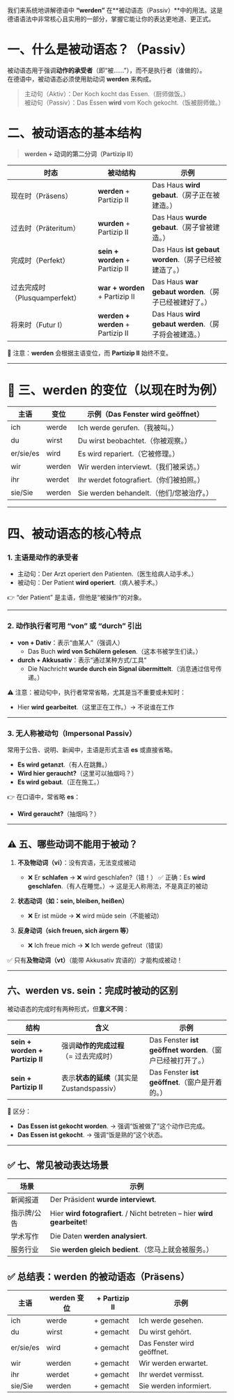 我们来系统地讲解德语中 **“werden”** 在**被动语态（Passiv）**中的用法。这是德语语法中非常核心且实用的一部分，掌握它能让你的表达更地道、更正式。

# 一、什么是被动语态？（Passiv）

被动语态用于强调**动作的承受者**（即“被……”），而不是执行者（谁做的）。  
在德语中，被动语态必须使用助动词 **werden** 来构成。

> 主动句（Aktiv）：Der Koch kocht das Essen.（厨师做饭。）  
> 被动句（Passiv）：Das Essen **wird** vom Koch gekocht.（饭被厨师做。）

# 二、被动语态的基本结构

> **werden + 动词的第二分词（Partizip II）**

| 时态                          | 被动结构                          | 示例                                                  |
| ----------------------------- | --------------------------------- | ----------------------------------------------------- |
| 现在时（Präsens）             | **werden** + Partizip II          | Das Haus **wird gebaut**.（房子正在被建造。）         |
| 过去时（Präteritum）          | **wurden** + Partizip II          | Das Haus **wurde gebaut**.（房子曾被建造。）          |
| 完成时（Perfekt）             | **sein + worden** + Partizip II   | Das Haus **ist gebaut worden**.（房子已经被建造了。） |
| 过去完成时（Plusquamperfekt） | **war + worden** + Partizip II    | Das Haus **war gebaut worden**.（房子已经被建好了。） |
| 将来时（Futur I）             | **werden + werden** + Partizip II | Das Haus **wird gebaut werden**.（房子将会被建造。）  |

📌 注意：**werden** 会根据主语变位，而 **Partizip II** 始终不变。

---

# 📌 三、werden 的变位（以现在时为例）

| 主语      | 变位   | 示例（Das Fenster wird geöffnet）        |
| --------- | ------ | ---------------------------------------- |
| ich       | werde  | Ich werde gerufen.（我被叫。）           |
| du        | wirst  | Du wirst beobachtet.（你被观察。）       |
| er/sie/es | wird   | Es wird repariert.（它被修理。）         |
| wir       | werden | Wir werden interviewt.（我们被采访。）   |
| ihr       | werdet | Ihr werdet fotografiert.（你们被拍照。） |
| sie/Sie   | werden | Sie werden behandelt.（他们/您被治疗。） |

---

# 四、被动语态的核心特点

### 1. **主语是动作的承受者**
- 主动句：Der Arzt operiert den Patienten.（医生给病人动手术。）
- 被动句：Der Patient **wird operiert**.（病人被手术。）

👉 “der Patient” 是主语，但他是“被操作”的对象。

---

### 2. **动作执行者可用 “von” 或 “durch” 引出**
- **von + Dativ**：表示“由某人”（强调人）
  - Das Buch **wird von Schülern gelesen**.（这本书被学生们读。）
- **durch + Akkusativ**：表示“通过某种方式/工具”
  - Die Nachricht **wurde durch ein Signal übermittelt**.（消息通过信号传递。）

⚠️ 注意：被动句中，执行者常常省略，尤其是当不重要或未知时：
- Hier **wird gearbeitet**.（这里正在工作。）→ 不说谁在工作

---

### 3. **无人称被动句（Impersonal Passiv）**
常用于公告、说明、新闻中，主语是形式主语 **es** 或直接省略。

- **Es wird getanzt**.（有人在跳舞。）
- **Wird hier geraucht?**（这里可以抽烟吗？）
- **Es wird gebaut**.（正在施工。）

👉 在口语中，常省略 **es**：
- **Wird geraucht?**（抽烟吗？）

---

## ⚠️ 五、哪些动词不能用于被动？

1. **不及物动词（vi）**：没有宾语，无法变成被动
   - ❌ Er **schlafen** → ❌ wird geschlafen?（错！）
     ✅ 正确：Es **wird geschlafen**.（有人在睡觉。）→ 这是无人称用法，不是真正的被动

2. **状态动词（如：sein, bleiben, heißen）**
   - ❌ Er ist müde → ❌ wird müde sein（不能被动）

3. **反身动词（sich freuen, sich ärgern 等）**
   - ❌ Ich freue mich → ❌ Ich werde gefreut（错误）

✅ 只有**及物动词（vt）**（能带 Akkusativ 宾语的）才能构成被动！

---

## 六、werden vs. sein：完成时被动的区别

被动语态的完成时有两种形式，但**意义不同**：

| 结构                            | 含义                                        | 示例                                                       |
| ------------------------------- | ------------------------------------------- | ---------------------------------------------------------- |
| **sein + worden + Partizip II** | 强调**动作的完成过程**<br>（= 过去完成时）  | Das Fenster **ist geöffnet worden**.（窗户已经被打开了。） |
| **sein + Partizip II**          | 表示**状态的延续**（其实是 Zustandspassiv） | Das Fenster **ist geöffnet**.（窗户是开着的。）            |

📌 区分：
- **Das Essen ist gekocht worden**. → 强调“饭被做了”这个动作已完成。
- **Das Essen ist gekocht**. → 强调“饭是熟的”这个状态。

---

## ✅ 七、常见被动表达场景

| 场景        | 示例                                                         |
| ----------- | ------------------------------------------------------------ |
| 新闻报道    | Der Präsident **wurde interviewt**.                          |
| 指示牌/公告 | Hier **wird fotografiert**. / Nicht betreten – hier **wird gearbeitet**! |
| 学术写作    | Die Daten **werden analysiert**.                             |
| 服务行业    | Sie **werden gleich bedient**.（您马上就会被服务。）         |

## ✅ 总结表：werden 的被动语态（Präsens）

| 主语      | werden 变位 | + Partizip II | 示例                       |
| --------- | ----------- | ------------- | -------------------------- |
| ich       | werde       | + gemacht     | Ich werde gesehen.         |
| du        | wirst       | + gemacht     | Du wirst gehört.           |
| er/sie/es | wird        | + gemacht     | Das Fenster wird geöffnet. |
| wir       | werden      | + gemacht     | Wir werden erwartet.       |
| ihr       | werdet      | + gemacht     | Ihr werdet vermisst.       |
| sie/Sie   | werden      | + gemacht     | Sie werden informiert.     |

